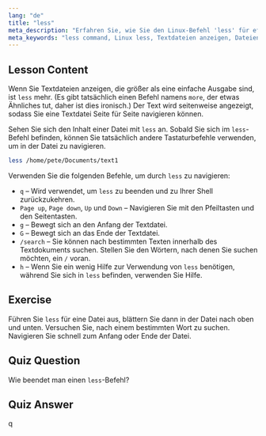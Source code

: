 ```yaml
---
lang: "de"
title: "less"
meta_description: "Erfahren Sie, wie Sie den Linux-Befehl 'less' für effizientes Anzeigen und Navigieren in Textdateien verwenden. Meistern Sie das Paging, Suchen und Beenden mit dieser anfängerfreundlichen Anleitung."
meta_keywords: "less command, Linux less, Textdateien anzeigen, Dateien navigieren, Linux Tutorial, Linux für Anfänger, Linux Anleitung"
---
```


## Lesson Content

Wenn Sie Textdateien anzeigen, die größer als eine einfache Ausgabe sind, ist `less` mehr. (Es gibt tatsächlich einen Befehl namens `more`, der etwas Ähnliches tut, daher ist dies ironisch.) Der Text wird seitenweise angezeigt, sodass Sie eine Textdatei Seite für Seite navigieren können.

Sehen Sie sich den Inhalt einer Datei mit `less` an. Sobald Sie sich im `less`-Befehl befinden, können Sie tatsächlich andere Tastaturbefehle verwenden, um in der Datei zu navigieren.

```bash
less /home/pete/Documents/text1
```

Verwenden Sie die folgenden Befehle, um durch `less` zu navigieren:

- `q` – Wird verwendet, um `less` zu beenden und zu Ihrer Shell zurückzukehren.
- `Page up`, `Page down`, `Up` und `Down` – Navigieren Sie mit den Pfeiltasten und den Seitentasten.
- `g` – Bewegt sich an den Anfang der Textdatei.
- `G` – Bewegt sich an das Ende der Textdatei.
- `/search` – Sie können nach bestimmten Texten innerhalb des Textdokuments suchen. Stellen Sie den Wörtern, nach denen Sie suchen möchten, ein `/` voran.
- `h` – Wenn Sie ein wenig Hilfe zur Verwendung von `less` benötigen, während Sie sich in `less` befinden, verwenden Sie Hilfe.

## Exercise

Führen Sie `less` für eine Datei aus, blättern Sie dann in der Datei nach oben und unten. Versuchen Sie, nach einem bestimmten Wort zu suchen. Navigieren Sie schnell zum Anfang oder Ende der Datei.

## Quiz Question

Wie beendet man einen `less`-Befehl?

## Quiz Answer

q
